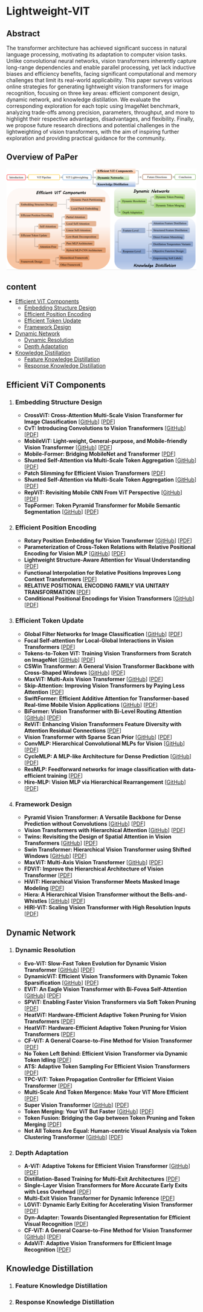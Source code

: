 # Lightweight-VIT
## Abstract
The transformer architecture has achieved significant success in natural language processing, motivating its adaptation to computer vision tasks. 
Unlike convolutional neural networks, vision transformers inherently capture long-range dependencies and enable parallel processing, yet lack inductive biases and efficiency benefits, facing significant computational and memory challenges that limit its real-world applicability. 
This paper surveys various online strategies for generating lightweight vision transformers for image recognition, focusing on three key areas: efficient component design, dynamic network, and knowledge distillation. 
We evaluate the corresponding exploration for each topic using ImageNet benchmark, analyzing trade-offs among precision, parameters, throughput, and more to highlight their respective advantages, disadvantages, and flexibility. 
Finally, we propose future research directions and potential   challenges in the lightweighting of vision transformers, with the aim of inspiring further exploration and providing practical guidance for the community.
## Overview of PaPer
![overview](picture/overview.png)
## content
- [Efficient ViT Components](#efficient-vit-components)
  - [Embedding Structure Design](embedding-structure-design)
  - [Efficient Position Encoding](efficient-position-encoding)
  - [Efficient Token Update](efficient-token-update)
  - [Framework Design](framework-design)
- [Dynamic Network](#dynamic-network)
  - [Dynamic Resolution](dynamic-resolution)
  - [Depth Adaptation](depth-adaptation)
- [Knowledge Distillation](#knowledge-distillation)
  - [Feature Knowledge Distillation](feature-knowledge-distillation)
  - [Response Knowledge Distillation](response-knowledge-distillation)


## Efficient ViT Components
1. ### Embedding Structure Design
    - **CrossViT: Cross-Attention Multi-Scale Vision Transformer for Image Classification**
     [[GitHub](https://github.com/IBM/CrossViT)] [[PDF](https://arxiv.org/abs/2103.14899)]
    - **CvT: Introducing Convolutions to Vision Transformers**
     [[GitHub](https://github.com/leoxiaobin/CvT)] [[PDF](https://arxiv.org/pdf/2103.15808)]
    - **MobileViT: Light-weight, General-purpose, and Mobile-friendly Vision Transformer**
     [[GitHub](https://github.com/apple/ml-cvnets)] [[PDF](https://arxiv.org/abs/2103.15808)]
    - **Mobile-Former: Bridging MobileNet and Transformer**
     [[PDF](https://arxiv.org/abs/2108.05895)]
    - **Shunted Self-Attention via Multi-Scale Token Aggregation**
     [[GitHub](https://github.com/OliverRensu/Shunted-Transformer)] [[PDF](https://arxiv.org/abs/2111.15193)]
    - **Patch Slimming for Efficient Vision Transformers**
     [[PDF](https://arxiv.org/abs/2106.02852)]
    - **Shunted Self-Attention via Multi-Scale Token Aggregation**
      [[GitHub](https://github.com/OliverRensu/Shunted-Transformer)] [[PDF](https://arxiv.org/abs/2111.15193)]
    - **RepViT: Revisiting Mobile CNN From ViT Perspective**
      [[GitHub](https://github.com/THU-MIG/RepViT)] [[PDF](https://arxiv.org/abs/2307.09283)]
    - **TopFormer: Token Pyramid Transformer for Mobile Semantic Segmentation**
      [[GitHub](https://github.com/hustvl/TopFormer)] [[PDF](https://arxiv.org/abs/2204.05525v1)]
2. ### Efficient Position Encoding
   - **Rotary Position Embedding for Vision Transformer**
     [[GitHub](https://github.com/naver-ai/rope-vit)] [[PDF](https://arxiv.org/abs/2403.13298#:~:text=Rotary%20Position%20Embedding%20%28RoPE%29%20performs%20remarkably%20on%20language,in%20a%20way%20similar%20to%20the%20language%20domain.)]
    - **Parameterization of Cross-Token Relations with Relative Positional Encoding for Vision MLP**
      [[GitHub](https://github.com/Zhicaiwww/PosMLP)] [[PDF](https://arxiv.org/abs/2207.07284)]
    - **Lightweight Structure-Aware Attention for Visual Understanding**
      [[PDF](https://arxiv.org/abs/2211.16289v1)]
    - **Functional Interpolation for Relative Positions Improves Long Context Transformers**
      [[PDF](https://arxiv.org/abs/2310.04418)]
    - **RELATIVE POSITIONAL ENCODING FAMILY VIA UNITARY TRANSFORMATION**
      [[PDF](https://openreview.net/pdf?id=xMWFqb5Uyk)]
    - **Conditional Positional Encodings for Vision Transformers**
      [[GitHub](https://github.com/Meituan-AutoML/CPVT)] [[PDF](https://arxiv.org/abs/2102.10882)]
3. ### Efficient Token Update
    - **Global Filter Networks for Image Classification**
      [[GitHub](https://github.com/raoyongming/GFNet)] [[PDF](https://arxiv.org/abs/2107.00645)]
    - **Focal Self-attention for Local-Global Interactions in Vision Transformers**
      [[PDF](https://arxiv.org/abs/2107.00641)]
    - **Tokens-to-Token ViT: Training Vision Transformers from Scratch on ImageNet**
      [[GitHub](https://github.com/yitu-opensource/T2T-ViT)] [[PDF](https://arxiv.org/abs/2101.11986)]
    - **CSWin Transformer: A General Vision Transformer Backbone with Cross-Shaped Windows**
      [[GitHub](https://github.com/microsoft/CSWin-Transformer)] [[PDF](https://arxiv.org/abs/2107.00652)]
    - **MaxViT: Multi-Axis Vision Transformer**
      [[GitHub](https://github.com/google-research/maxvit)] [[PDF](https://arxiv.org/abs/2204.01697)]
    - **Skip-Attention: Improving Vision Transformers by Paying Less Attention**
      [[PDF](https://arxiv.org/abs/2301.02240)]
    - **SwiftFormer: Efficient Additive Attention for Transformer-based Real-time Mobile Vision Applications**
      [[GitHub](https://github.com/Amshaker/SwiftFormer)] [[PDF](https://arxiv.org/abs/2303.15446)]
    - **BiFormer: Vision Transformer with Bi-Level Routing Attention**
      [[GitHub](https://github.com/rayleizhu/BiFormer)] [[PDF](https://arxiv.org/abs/2303.08810)]
    - **ReViT: Enhancing Vision Transformers Feature Diversity with Attention Residual Connections**
      [[PDF](https://arxiv.org/abs/2402.11301)]
    - **Vision Transformer with Sparse Scan Prior**
      [[GitHub](https://github.com/qhfan/SSViT)] [[PDF](https://arxiv.org/abs/2405.13335)]
    - **ConvMLP: Hierarchical Convolutional MLPs for Vision**
      [[GitHub](https://github.com/SHI-Labs/Convolutional-MLPs)] [[PDF](https://ar5iv.labs.arxiv.org/html/2109.04454)]
    - **CycleMLP: A MLP-like Architecture for Dense Prediction**
      [[GitHub](https://github.com/ShoufaChen/CycleMLP)] [[PDF](https://arxiv.org/pdf/2107.10224v1)]
    - **ResMLP: Feedforward networks for image classification with data-efficient training**
      [[PDF](https://arxiv.org/abs/2105.03404)]
    - **Hire-MLP: Vision MLP via Hierarchical Rearrangement**
      [[GitHub](https://github.com/ggjy/Hire-Wave-MLP.pytorch)] [[PDF](https://arxiv.org/abs/2108.13341)]
4. ### Framework Design
   - **Pyramid Vision Transformer: A Versatile Backbone for Dense Prediction without Convolutions**
      [[GitHub](https://github.com/whai362/PVT)] [[PDF](https://arxiv.org/abs/2102.12122)]
   - **Vision Transformers with Hierarchical Attention**
       [[GitHub](https://github.com/yun-liu/HAT-Net)] [[PDF](https://arxiv.org/abs/2106.03180)]
   - **Twins: Revisiting the Design of Spatial Attention in Vision Transformers**
       [[GitHub](https://github.com/Meituan-AutoML/Twins)] [[PDF](https://arxiv.org/abs/2104.13840)]
   - **Swin Transformer: Hierarchical Vision Transformer using Shifted Windows**
       [[GitHub](https://github.com/microsoft/Swin-Transformer)] [[PDF](https://arxiv.org/abs/2103.14030)]
   - **MaxViT: Multi-Axis Vision Transformer**
       [[GitHub](https://github.com/google-research/maxvit)] [[PDF](https://arxiv.org/abs/2204.01697)]
   - **FDViT: Improve the Hierarchical Architecture of Vision Transformer**
       [[PDF](https://openaccess.thecvf.com/content/ICCV2023/papers/Xu_FDViT_Improve_the_Hierarchical_Architecture_of_Vision_Transformer_ICCV_2023_paper.pdf)]
   - **HiViT: Hierarchical Vision Transformer Meets Masked Image Modeling**
       [[PDF](https://arxiv.org/abs/2205.14949)]
   -  **Hiera: A Hierarchical Vision Transformer without the Bells-and-Whistles**
       [[GitHub](https://github.com/facebookresearch/hiera)] [[PDF](https://arxiv.org/abs/2306.00989)]
   - **HIRI-ViT: Scaling Vision Transformer with High Resolution Inputs**
       [[PDF](https://arxiv.org/abs/2403.11999)]
## Dynamic Network
1. ### Dynamic Resolution
   - **Evo-ViT: Slow-Fast Token Evolution for Dynamic Vision Transformer**
       [[GitHub](https://github.com/YifanXu74/Evo-ViT)] [[PDF](https://arxiv.org/pdf/2108.01390)]
   - **DynamicViT: Efficient Vision Transformers with Dynamic Token Sparsification**
       [[GitHub](https://github.com/raoyongming/DynamicViT)] [[PDF](https://arxiv.org/abs/2106.02034#)]
   - **EViT: An Eagle Vision Transformer with Bi-Fovea Self-Attention**
       [[GitHub](https://github.com/nkusyl/EViT)] [[PDF](https://arxiv.org/abs/2310.06629)]
   - **SPViT: Enabling Faster Vision Transformers via Soft Token Pruning**
       [[PDF](https://arxiv.org/abs/2112.13890)]
   - **HeatViT: Hardware-Efficient Adaptive Token Pruning for Vision Transformers**
       [[PDF](https://arxiv.org/abs/2211.08110)]
   - **HeatViT: Hardware-Efficient Adaptive Token Pruning for Vision Transformers**
       [[PDF](https://arxiv.org/abs/2211.08110)]
   - **CF-ViT: A General Coarse-to-Fine Method for Vision Transformer**
       [[PDF](https://arxiv.org/abs/2203.03821)]
   - **No Token Left Behind: Efficient Vision Transformer via Dynamic Token Idling**
       [[PDF](https://arxiv.org/abs/2310.05654v2)]
   - **ATS: Adaptive Token Sampling For Efficient Vision Transformers**
       [[PDF](https://arxiv.org/abs/2111.15667v1)]
   - **TPC-ViT: Token Propagation Controller for Efficient Vision Transformer**
       [[PDF](https://arxiv.org/abs/2401.01470)]
   - **Multi-Scale And Token Mergence: Make Your ViT More Efficient**
       [[PDF](https://arxiv.org/abs/2306.04897)]
   - **Super Vision Transformer**
       [[GitHub](https://github.com/lmbxmu/SuperViT)] [[PDF](https://arxiv.org/pdf/2205.11397v2)]
   - **Token Merging: Your ViT But Faster**
       [[GitHub](https://github.com/facebookresearch/ToMe)] [[PDF](https://arxiv.org/abs/2210.09461)]
   - **Token Fusion: Bridging the Gap between Token Pruning and Token Merging**
       [[PDF](https://arxiv.org/pdf/2312.01026)]
   - **Not All Tokens Are Equal: Human-centric Visual Analysis via Token Clustering Transformer**
       [[GitHub](https://github.com/zengwang430521/TCFormer.git)] [[PDF](https://openaccess.thecvf.com/content/CVPR2022/papers/Zeng_Not_All_Tokens_Are_Equal_Human-Centric_Visual_Analysis_via_Token_CVPR_2022_paper.pdf)]
2. ### Depth Adaptation
   - **A-ViT: Adaptive Tokens for Efficient Vision Transformer**
       [[GitHub](https://github.com/NVlabs/A-ViT)] [[PDF](https://openaccess.thecvf.com/content/CVPR2022/papers/Yin_A-ViT_Adaptive_Tokens_for_Efficient_Vision_Transformer_CVPR_2022_paper.pdf)]
   - **Distillation-Based Training for Multi-Exit Architectures**
       [[PDF](https://openaccess.thecvf.com/content_ICCV_2019/papers/Phuong_Distillation-Based_Training_for_Multi-Exit_Architectures_ICCV_2019_paper.pdf)]
   - **Single-Layer Vision Transformers for More Accurate Early Exits with Less Overhead**
       [[PDF](https://arxiv.org/abs/2105.09121)]
   - **Multi-Exit Vision Transformer for Dynamic Inference**
       [[PDF](https://arxiv.org/abs/2106.15183v1)]
   - **LGViT: Dynamic Early Exiting for Accelerating Vision Transformer**
       [[PDF](https://arxiv.org/abs/2308.00255)]
   - **Dyn-Adapter: Towards Disentangled Representation for Efficient Visual Recognition**
       [[PDF](https://arxiv.org/abs/2407.14302)]
   - **CF-ViT: A General Coarse-to-Fine Method for Vision Transformer**
       [[GitHub](https://github.com/ChenMnZ/CF-ViT)] [[PDF](https://arxiv.org/abs/2203.03821)]
   - **AdaViT: Adaptive Vision Transformers for Efficient Image Recognition**
       [[PDF](https://arxiv.org/pdf/2111.15668)]
## Knowledge Distillation
1. ### Feature Knowledge Distillation
2. ### Response Knowledge Distillation
